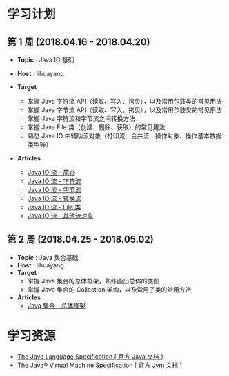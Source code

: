 
# 学习计划

## 第 1 周 (2018.04.16 - 2018.04.20)
- **Topic** : Java IO 基础
- **Host** : lihuayang
- **Target**
    - 掌握 Java 字符流 API（读取、写入、拷贝），以及常用包装类的常见用法
    - 掌握 Java 字节流 API（读取、写入、拷贝），以及常用包装类的常见用法
    - 掌握 Java 字符流和字节流之间转换方法
    - 掌握 Java File 类（创建、删除、获取）的常见用法
    - 熟悉 Java IO 中辅助流对象（打印流、合并流、操作对象、操作基本数据类型等）
    
- **Articles**
    - [Java IO 流 - 简介](https://github.com/dstcxxxz/syt/issues/2)
    - [Java IO 流 - 字符流](https://github.com/dstcxxxz/syt/issues/1)
    - [Java IO 流 - 字节流](https://github.com/dstcxxxz/syt/issues/3)
    - [Java IO 流 - 转换流](https://github.com/dstcxxxz/syt/issues/4)
    - [Java IO 流 - File 类](https://github.com/dstcxxxz/syt/issues/5)
    - [Java IO 流 - 其他流对象](https://github.com/dstcxxxz/syt/issues/6)

## 第 2 周 (2018.04.25 - 2018.05.02)
- **Topic** : Java 集合基础
- **Host** : lihuayang
- **Target**
    - 掌握 Java 集合的总体框架，熟练画出总体的类图
    - 掌握 Java 集合的 Collection 架构，以及常用子类的常用方法
- **Articles**
    - [Java 集合 - 总体框架](https://github.com/dstcxxxz/syt/issues/7)



# 学习资源
- [The Java Language Specification [ 官方 Java 文档 ]](https://docs.oracle.com/javase/specs/jls/se7/html/index.html)
- [The Java® Virtual Machine Specification [ 官方 Jvm 文档 ]](https://docs.oracle.com/javase/specs/jvms/se7/html/)